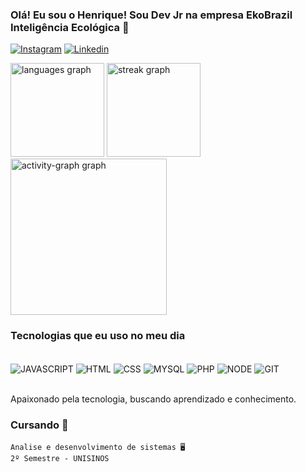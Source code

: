 
### Olá! Eu sou o Henrique! Sou Dev Jr na empresa EkoBrazil Inteligência Ecológica 🤙

[![Instagram](https://img.shields.io/badge/Instagram-E4405F?style=for-the-badge&logo=instagram&logoColor=white)](https://www.instagram.com/riques_ss/)
[![Linkedin](https://img.shields.io/badge/LinkedIn-0077B5?style=for-the-badge&logo=linkedin&logoColor=white)](https://www.linkedin.com/in/henrique-leistner-9b301b2ba/)

<div align="left">
  <img src="https://github-readme-stats.vercel.app/api/top-langs?username=HenriqueLeistner&locale=pt-br&hide_title=false&layout=compact&card_width=320&langs_count=5&theme=github_dark&hide_border=true&order=2&custom_title=Linguagens" height="150" alt="languages graph"  />
  <img src="https://streak-stats.demolab.com?user=HenriqueLeistner&locale=pt-br&mode=daily&theme=github_dark&hide_border=true&border_radius=5&order=3" height="150" alt="streak graph"  />
  <img src="https://github-readme-activity-graph.vercel.app/graph?username=HenriqueLeistner&radius=14&theme=github-dark&area=true&order=5&custom_title=Atividade%20Mensal&hide_border=true" height="250" alt="activity-graph graph"  />
</div>

### Tecnologias que eu uso no meu dia

<div style="display: inline_block"><br/>
    <img align="center" alt="JAVASCRIPT" src="https://img.shields.io/badge/JavaScript-323330?style=for-the-badge&logo=javascript&logoColor=F7DF1E", >
    <img align="center" alt="HTML" src="https://img.shields.io/badge/HTML5-E34F26?style=for-the-badge&logo=html5&logoColor=white", >
    <img align="center" alt="CSS" src="https://img.shields.io/badge/CSS-239120?&style=for-the-badge&logo=css3&logoColor=white", >
    <img align="center" alt="MYSQL" src="https://img.shields.io/badge/MySQL-00000F?style=for-the-badge&logo=mysql&logoColor=white", >
    <img align="center" alt="PHP" src="https://img.shields.io/badge/PHP-777BB4?style=for-the-badge&logo=php&logoColor=white", >
    <img align="center" alt="NODE" src="https://img.shields.io/badge/Node.js-43853D?style=for-the-badge&logo=node.js&logoColor=white", >
    <img align="center" alt="GIT" src="https://img.shields.io/badge/GIT-E44C30?style=for-the-badge&logo=git&logoColor=white", >
    
 <div><br/>

Apaixonado pela tecnologia, buscando aprendizado e conhecimento.

### Cursando 📖
    Analise e desenvolvimento de sistemas 🖥️
    2º Semestre - UNISINOS
